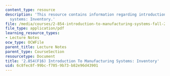 ```yaml
---
content_type: resource
description: 'This resource contains information regarding introduction to manufacturing
  systems: Inventory.'
file: /media/courses/2-854-introduction-to-manufacturing-systems-fall-2016/6c8fec8f99bcf7059b73b82e96d43901_MIT2_854F16_Inventory.pdf
file_type: application/pdf
learning_resource_types:
- Lecture Notes
ocw_type: OCWFile
parent_title: Lecture Notes
parent_type: CourseSection
resourcetype: Document
title: '2.854(F16) Introduction To Manufacturing Systems: Inventory'
uid: 6c8fec8f-99bc-f705-9b73-b82e96d43901
---
```

